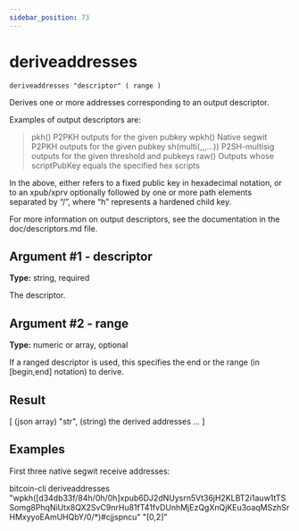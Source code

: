 ```yaml
---
sidebar_position: 73
---
```

# deriveaddresses

`deriveaddresses "descriptor" ( range )`

Derives one or more addresses corresponding to an output descriptor.

Examples of output descriptors are:

> pkh(<pubkey>) P2PKH outputs for the given pubkey wpkh(<pubkey>) Native segwit P2PKH outputs for the given pubkey sh(multi(<n>,<pubkey>,<pubkey>,…)) P2SH-multisig outputs for the given threshold and pubkeys raw(<hex script>) Outputs whose scriptPubKey equals the specified hex scripts

In the above, <pubkey> either refers to a fixed public key in hexadecimal notation, or to an xpub/xprv optionally followed by one or more path elements separated by “/”, where “h” represents a hardened child key.

For more information on output descriptors, see the documentation in the doc/descriptors.md file.

## Argument #1 - descriptor

**Type:** string, required

The descriptor.

## Argument #2 - range

**Type:** numeric or array, optional

If a ranged descriptor is used, this specifies the end or the range (in \[begin,end\] notation) to derive.

## Result

[           (json array)
  "str",    (string) the derived addresses
  ...
]

## Examples

First three native segwit receive addresses:

bitcoin-cli deriveaddresses "wpkh([d34db33f/84h/0h/0h]xpub6DJ2dNUysrn5Vt36jH2KLBT2i1auw1tTSSomg8PhqNiUtx8QX2SvC9nrHu81fT41fvDUnhMjEzQgXnQjKEu3oaqMSzhSrHMxyyoEAmUHQbY/0/*)#cjjspncu" "[0,2]"